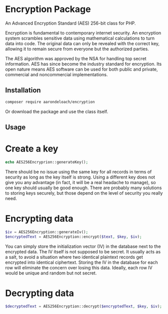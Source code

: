 Encryption Package
==================

An Advanced Encryption Standard (AES) 256-bit class for PHP.

Encryption is fundamental to contemporary internet security. An encryption system scrambles sensitive data using mathematical calculations to turn data into code. The original data can only be revealed with the correct key, allowing it to remain secure from everyone but the authorized parties.

The AES algorithm was approved by the NSA for handling top secret information. AES has since become the industry standard for encryption. Its open nature means AES software can be used for both public and private, commercial and noncommercial implementations.

Installation
------------

```bash
composer require aarondeloach/encryption
```

Or download the package and use the class itself.

Usage
-----

# Create a key

```php
echo AES256Encryprion::generateKey();
```

There should be no issue using the same key for all records in terms of security as long as the key itself is strong. Using a different key does not give you any advantage (in fact, it will be a real headache to manage), so one key should usually be good enough. There are probably many solutions to storing keys securely, but those depend on the level of security you really need.

# Encrypting data

```php
$iv = AES256Encryption::generateIv();
$encryptedText = AES256Encryption::encrypt($text, $key, $iv);
```

You can simply store the initialization vector (IV) in the database next to the encrypted data. The IV itself is not supposed to be secret. It usually acts as a salt, to avoid a situation where two identical plaintext records get encrypted into identical ciphertext. Storing the IV in the database for each row will eliminate the concern over losing this data. Ideally, each row IV would be unique and random but not secret.

# Decrypting data

```php
$decryptedText = AES256Encryption::decrypt($encryptedText, $key, $iv);
```
